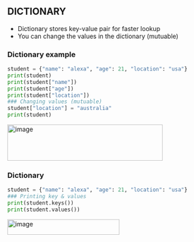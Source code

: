 ## DICTIONARY
- Dictionary stores key-value pair for faster lookup
- You can change the values in the dictionary (mutuable)

### Dictionary example
```py
student = {"name": "alexa", "age": 21, "location": "usa"}
print(student)
print(student["name"])
print(student["age"])
print(student["location"])
### Changing values (mutuable)
student["location"] = "australia"
print(student)
```
<img width="352" height="82" alt="image" src="https://github.com/user-attachments/assets/ea7e21f8-dfe3-49ce-8bdd-115c2b7eee55" />

### Dictionary 
```py
student = {"name": "alexa", "age": 21, "location": "usa"}
### Printing key & values
print(student.keys())
print(student.values())
```
<img width="254" height="35" alt="image" src="https://github.com/user-attachments/assets/d62fba55-3cf5-4326-8cd4-3d4f1dae0087" />
